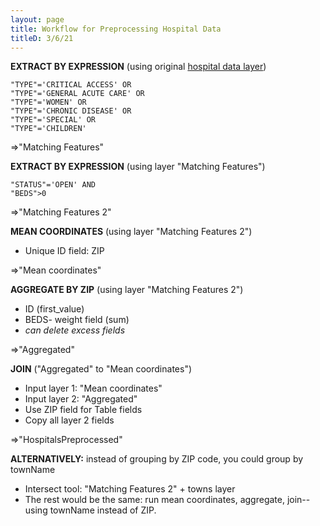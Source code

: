 ```yaml
---
layout: page
title: Workflow for Preprocessing Hospital Data
titleD: 3/6/21
---
```


**EXTRACT BY EXPRESSION** (using original [hospital data layer](https://hifld-geoplatform.opendata.arcgis.com/datasets/6ac5e325468c4cb9b905f1728d6fbf0f_0))
```
"TYPE"='CRITICAL ACCESS' OR
"TYPE"='GENERAL ACUTE CARE' OR
"TYPE"='WOMEN' OR
"TYPE"='CHRONIC DISEASE' OR
"TYPE"='SPECIAL' OR
"TYPE"='CHILDREN'
```
=>"Matching Features"

**EXTRACT BY EXPRESSION** (using layer "Matching Features")
```
"STATUS"='OPEN' AND
"BEDS">0
```
=>"Matching Features 2"

**MEAN COORDINATES** (using layer "Matching Features 2")
* Unique ID field: ZIP

=>"Mean coordinates"

**AGGREGATE BY ZIP** (using layer "Matching Features 2") 
* ID (first_value)
* BEDS- weight field (sum)
* *can delete excess fields*

=>"Aggregated"

**JOIN** ("Aggregated" to "Mean coordinates")
* Input layer 1: "Mean coordinates"
* Input layer 2: "Aggregated"
* Use ZIP field for Table fields
* Copy all layer 2 fields

=>"HospitalsPreprocessed"


**ALTERNATIVELY:** instead of grouping by ZIP code, you could group by townName
* Intersect tool: "Matching Features 2" + towns layer
* The rest would be the same: run mean coordinates, aggregate, join-- using townName instead of ZIP. 

